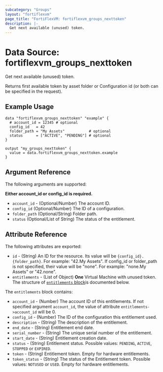 ```yaml
---
subcategory: "Groups"
layout: "fortiflexvm"
page_title: "FortiFlexVM: fortiflexvm_groups_nexttoken"
description: |-
  Get next available (unused) token.
---
```


# Data Source: fortiflexvm_groups_nexttoken
Get next available (unused) token.

Returns first available token by asset folder or Configuration id (or both can be specified in the request).

## Example Usage

```hcl
data "fortiflexvm_groups_nexttoken" "example" {
  # account_id = 12345 # optional
  config_id   = 42
  folder_path = "My Assets"           # optional
  status      = ["ACTIVE", "PENDING"] # optional
}

output "my_groups_nexttoken" {
  value = data.fortiflexvm_groups_nexttoken.example
}
```

## Argument Reference

The following arguments are supported:

**Either account_id or config_id is required.**

* `account_id` - (Optional/Number) The account ID.
* `config_id` (Optional/Number) The ID of a configuration.
* `folder_path` (Optional/String) Folder path.
* `status` (Optional/List of String) The status of the entitlement.

## Attribute Reference

The following attributes are exported:

* `id` - (String) An ID for the resource. Its value will be `{config_id}.{folder_path}`. For example: "42.My Assets". If config_id or folder_path is not specified, their value will be "none". For example: "none.My Assets" or "42.none".
* `entitlements` - (List of Object) **One** Virtual Machine with unused token. The structure of [`entitlements` block](#nestedatt--entitlements)is documented below.

<a id="nestedatt--entitlements"></a>
The `entitlements` block contains:

* `account_id` - (Number) The account ID of this entitlements. If not specified argument `account_id`, the value of attribute `entitlements->account_id` will be 0.
* `config_id` - (Number) The ID of the configuration this entitlement used.
* `description` - (String) The description of the entitlement.
* `end_date` - (String) Entitlement end date.
* `serial_number` - (String) The unique serial number of the entitlement.
* `start_date` - (String) Entitlement creation date.
* `status` - (String) Entitlement status. Possible values: `PENDING`, `ACTIVE`, `STOPPED` or `EXPIRED`.
* `token` - (String) Entitlement token. Empty for hardware entitlements.
* `token_status` - (String) The status of the Entitlement token. Possible values: `NOTUSED` or `USED`. Empty for hardware entitlements.



